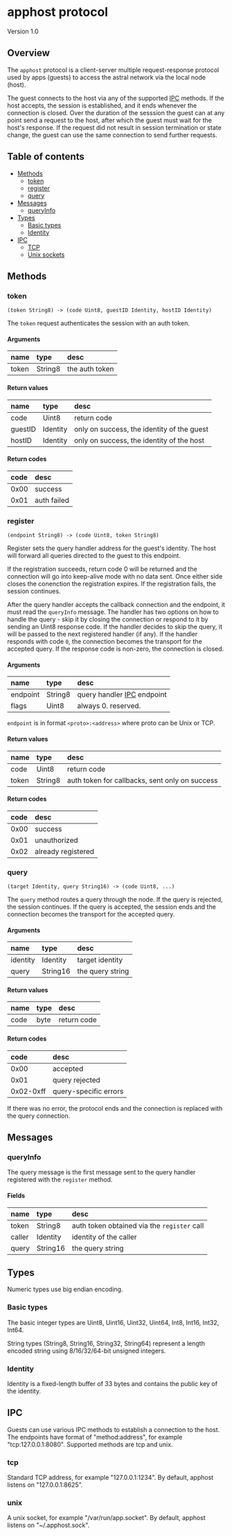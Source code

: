 # apphost protocol

Version 1.0

## Overview

The `apphost` protocol is a client-server multiple request-response protocol
used by apps (guests) to access the astral network via the local node (host).

The guest connects to the host via any of the supported [IPC](#ipc) methods.
If the host accepts, the session is established, and it ends whenever the
connection is closed. Over the duration of the sesssion the guest can at any
point send a request to the host, after which the guest must wait for the host's
response. If the request did not result in session termination or state change,
the guest can use the same connection to send further requests.

## Table of contents

* [Methods](#methods)
  * [token](#token)
  * [register](#register)
  * [query](#query)
* [Messages](#messages)
  * [queryInfo](#queryinfo)
* [Types](#types)
  * [Basic types](#basic-types)
  * [Identity](#identity)
* [IPC](#ipc)
  * [TCP](#tcp)
  * [Unix sockets](#unix)

## Methods

### token

`(token String8) -> (code Uint8, guestID Identity, hostID Identity)`

The `token` request authenticates the session with an auth token.

#### Arguments

| name  | type    | desc           |
|:------|:--------|:---------------|
| token | String8 | the auth token |

#### Return values

| name     | type      | desc                                         |
|:---------|:----------|:---------------------------------------------|
| code     | Uint8     | return code                                  |
| guestID  | Identity  | only on success, the identity of the guest   | 
| hostID   | Identity  | only on success, the identity of the host    | 

#### Return codes

| code | desc        |
|:-----|:------------|
| 0x00 | success     |
| 0x01 | auth failed |

### register

`(endpoint String8) -> (code Uint8, token String8)`

Register sets the query handler address for the guest's identity. The host
will forward all queries directed to the guest to this endpoint.

If the registration succeeds, return code 0 will be returned and the connection
will go into keep-alive mode with no data sent. Once either side closes the
conenction the registration expires. If the registration fails, the session
continues.

After the query handler accepts the callback connection and the endpoint,
it must read the `queryInfo` message. The handler has two options on how to
handle the query - skip it by closing the connection or respond to it by
sending an Uint8 response code. If the handler decides to skip the query, it
will be passed to the next registered handler (if any). If the handler responds
with code `0`, the connection becomes the transport for the accepted query.
If the response code is non-zero, the connection is closed.

#### Arguments

| name     | type    | desc                               |
|:---------|:--------|:-----------------------------------|
| endpoint | String8 | query handler [IPC](#ipc) endpoint |
| flags    | Uint8   | always 0. reserved.                |

`endpoint` is in format `<proto>:<address>` where proto can be Unix or TCP.

#### Return values

| name  | type    | desc                                           |
|:------|:--------|:-----------------------------------------------|
| code  | Uint8   | return code                                    |
| token | String8 | auth token for callbacks, sent only on success |

#### Return codes

| code | desc               |
|:-----|:-------------------|
| 0x00 | success            |
| 0x01 | unauthorized       |
| 0x02 | already registered |

### query

`(target Identity, query String16) -> (code Uint8, ...)`

The `query` method routes a query through the node. If the query is rejected,
the session continues. If the query is accepted, the session ends and the
connection becomes the transport for the accepted query.

#### Arguments

| name     | type     | desc             |
|:---------|:---------|:-----------------|
| identity | Identity | target identity  |
| query    | String16 | the query string |

#### Return values

| name | type | desc        |
|:-----|:-----|:------------|
| code | byte | return code |

#### Return codes

| code      | desc                  |
|:----------|:----------------------|
| 0x00      | accepted              |
| 0x01      | query rejected        |
| 0x02-0xff | query-specific errors |

If there was no error, the protocol ends and the connection is replaced with
the query connection.

## Messages

### queryInfo

The query message is the first message sent to the query handler registered
with the `register` method.

#### Fields

| name    | type      | desc                                           |
|:--------|:----------|:-----------------------------------------------|
| token   | String8   | auth token obtained via the `register` call    |
| caller  | Identity  | identity of the caller                         |
| query   | String16  | the query string                               |

## Types

Numeric types use big endian encoding.

### Basic types

The basic integer types are Uint8, Uint16, Uint32, Uint64, Int8, Int16, Int32,
Int64.

String types (String8, String16, String32, String64) represent a length encoded
string using 8/16/32/64-bit unsigned integers.

### Identity

Identity is a fixed-length buffer of 33 bytes and contains the public key of the
identity.

## IPC

Guests can use various IPC methods to establish a connection to the host.
The endpoints have format of "method:address", for example "tcp:127.0.0.1:8080".
Supported methods are tcp and unix.

### tcp

Standard TCP address, for example "127.0.0.1:1234".
By default, apphost listens on "127.0.0.1:8625".

### unix

A unix socket, for example "/var/run/app.socket".
By default, apphost listens on "~/.apphost.sock".